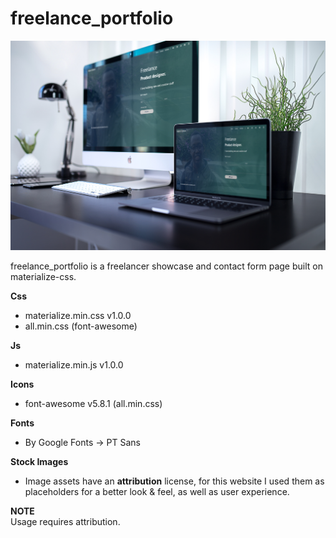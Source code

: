 # freelance_portfolio

![alt text](screenshots/freelance_portfolio.jpg)

freelance_portfolio is a freelancer showcase and contact form page built on materialize-css.

**Css**
* materialize.min.css v1.0.0
* all.min.css (font-awesome)

**Js**
* materialize.min.js v1.0.0

**Icons**
* font-awesome v5.8.1 (all.min.css)

**Fonts**
* By Google Fonts -> PT Sans

**Stock Images** <br>
* Image assets have an <b>attribution</b> license, for this website I used them as placeholders for a 
better look & feel, as well as user experience.

<b>NOTE</b> <br>
Usage requires attribution.
